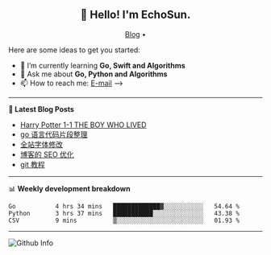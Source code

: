 <h2 align="center">👋 Hello! I'm EchoSun.</h2>
<p align="center">
  <a href="https://blog.echosun.top">Blog</a> •
</p>

Here are some ideas to get you started:

- 🌱 I’m currently learning **Go, Swift and Algorithms**
- 💬 Ask me about **Go, Python and Algorithms**
- 📫 How to reach me: [E-mail](echosun1996@126.com)
-->

-------
**📝 Latest Blog Posts**

<!-- BLOG-POST-LIST:START -->
- [Harry Potter 1-1 THE BOY WHO LIVED](https://blog.echosun.top/posts/40b20341.html)
- [go 语言代码片段整理](https://blog.echosun.top/posts/c363c24c.html)
- [全站字体修改](https://blog.echosun.top/posts/12f75ff4.html)
- [博客的 SEO 优化](https://blog.echosun.top/posts/3ed143e7.html)
- [git 教程](https://blog.echosun.top/posts/6e7cb2cb.html)
<!-- BLOG-POST-LIST:END -->

-------

📊 **Weekly development breakdown**
<!--START_SECTION:waka-->
```text
Go           4 hrs 34 mins   █████████████▓░░░░░░░░░░░   54.64 % 
Python       3 hrs 37 mins   ███████████░░░░░░░░░░░░░░   43.38 % 
CSV          9 mins          ▒░░░░░░░░░░░░░░░░░░░░░░░░   01.93 % 
```
<!--END_SECTION:waka-->

-------
![Github Info](https://github-readme-stats.vercel.app/api?username=echosun1996&show_icons=true&count_private=true&hide=prs&theme=default_repocard)
